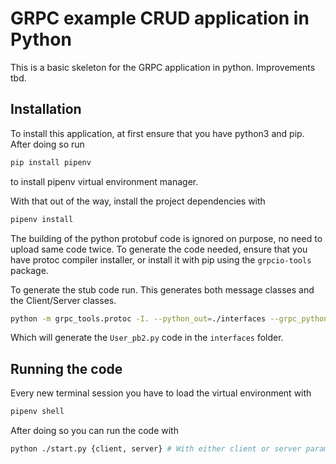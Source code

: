 # GRPC example CRUD application in Python

This is a basic skeleton for the GRPC application in python. Improvements tbd.

## Installation
To install this application, at first ensure that you have python3 and pip. After doing so run 
```bash
pip install pipenv
```
to install pipenv virtual environment manager.

With that out of the way, install the project dependencies with
```bash
pipenv install
```

The building of the python protobuf code is ignored on purpose, no need to upload same code twice.
To generate the code needed, ensure that you have protoc compiler installer, or install it with pip using the `grpcio-tools` package.

To generate the stub code run. This generates both message classes and the Client/Server classes.
```bash
python -m grpc_tools.protoc -I. --python_out=./interfaces --grpc_python_out=./interfaces ./User.proto
```
Which will generate the `User_pb2.py` code in the `interfaces` folder.

## Running the code
Every new terminal session you have to load the virtual environment with 
```bash
pipenv shell
```

After doing so you can run the code with 
```bash
python ./start.py {client, server} # With either client or server parameter to start it.
```